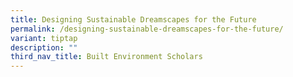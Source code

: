 ```yaml
---
title: Designing Sustainable Dreamscapes for the Future
permalink: /designing-sustainable-dreamscapes-for-the-future/
variant: tiptap
description: ""
third_nav_title: Built Environment Scholars
---
```

